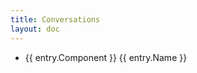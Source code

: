 ```yaml
---
title: Conversations
layout: doc
---
```


<script setup>
import { data } from "./conversations.data.ts";
import { withBase } from "vitepress";
</script>

<ul>
  <li v-for="entry in data">
    {{ entry.Component }}
    <a :href="withBase(`/conversations/${entry.ID}.html`)">
      {{ entry.Name }}
    </a>
  </li>
</ul>

